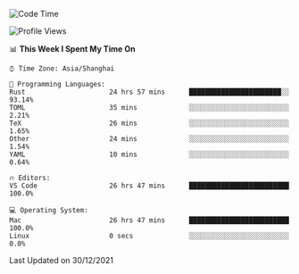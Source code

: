 <!--START_SECTION:waka-->
![Code Time](http://img.shields.io/badge/Code%20Time-876%20hrs%208%20mins-blue)

![Profile Views](http://img.shields.io/badge/Profile%20Views-13-blue)

📊 **This Week I Spent My Time On** 

```text
⌚︎ Time Zone: Asia/Shanghai

💬 Programming Languages: 
Rust                     24 hrs 57 mins      ███████████████████████░░   93.14% 
TOML                     35 mins             ░░░░░░░░░░░░░░░░░░░░░░░░░   2.21% 
TeX                      26 mins             ░░░░░░░░░░░░░░░░░░░░░░░░░   1.65% 
Other                    24 mins             ░░░░░░░░░░░░░░░░░░░░░░░░░   1.54% 
YAML                     10 mins             ░░░░░░░░░░░░░░░░░░░░░░░░░   0.64%

🔥 Editors: 
VS Code                  26 hrs 47 mins      █████████████████████████   100.0%

💻 Operating System: 
Mac                      26 hrs 47 mins      █████████████████████████   100.0% 
Linux                    0 secs              ░░░░░░░░░░░░░░░░░░░░░░░░░   0.0%

```


 Last Updated on 30/12/2021
<!--END_SECTION:waka-->
